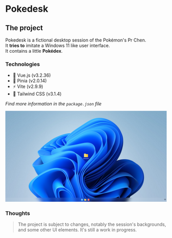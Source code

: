 # Pokedesk

## The project

Pokedesk is a fictional desktop session of the Pokémon's Pr Chen.<br>
It **tries to** imitate a Windows 11 like user interface.<br>
It contains a little **Pokédex**.

### Technologies

* 🔭 Vue.js (v3.2.36)
* 🍍 Pinia (v2.0.14)
* ⚡ Vite (v2.9.9)
* 🌈 Tailwind CSS (v3.1.4)

*Find more information in the `package.json` file*

<picture>
  <source media="(prefers-color-scheme: dark)" srcset="/src/assets/screenshots/pokedesk_dark_preview.png">
  <img alt="Pokedesk homepage preview in light color mode and dark color mode." src="/src/assets/screenshots/pokedesk_light_preview.png">
</picture>

### Thoughts

>The project is subject to changes, notably the session's backgrounds,<br>
and some other UI elements. It's still a work in progress.